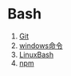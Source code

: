 # Bash

1. [Git](Git/GitKnowledgeAccumulation.md)
2. [windows命令](windows命令/_windows命令.md)
3. [LinuxBash](Bash/LinuxBash.md)
4. [npm](npm/npm.md)